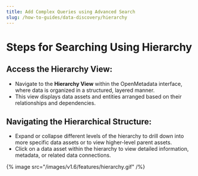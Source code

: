 ```yaml
---
title: Add Complex Queries using Advanced Search
slug: /how-to-guides/data-discovery/hierarchy
---
```


# Steps for Searching Using Hierarchy

## Access the Hierarchy View:
- Navigate to the **Hierarchy View** within the OpenMetadata interface, where data is organized in a structured, layered manner.
- This view displays data assets and entities arranged based on their relationships and dependencies.

## Navigating the Hierarchical Structure:
- Expand or collapse different levels of the hierarchy to drill down into more specific data assets or to view higher-level parent assets.
- Click on a data asset within the hierarchy to view detailed information, metadata, or related data connections.

{% image
  src="/images/v1.6/features/hierarchy.gif"
/%}
